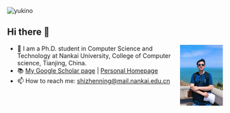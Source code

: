 <img src="https://github.com/YukinoshitaLove/YukinoshitaLove/blob/main/yukino.png"  alt="yukino"/>

## Hi there 👋

<img align="right" src="https://github.com/YukinoshitaLove/YukinoshitaLove/blob/main/me.jpg" height="143" width="100"  alt="me"/>

- 🌱 I am a Ph.D. student in Computer Science and Technology at Nankai University, College of Computer science, Tianjing, China.
- :books: [My Google Scholar page](https://scholar.google.com.hk/citations?user=IJiK74oAAAAJ&hl=zh-CN) | [Personal Homepage
](https://www.flashszn.cn/)
- 📫 How to reach me: shizhenning@mail.nankai.edu.cn

<!--
**YukinoshitaLove/YukinoshitaLove** is a ✨ _special_ ✨ repository because its `README.md` (this file) appears on your GitHub profile.

Here are some ideas to get you started:

- 🔭 I’m currently working on ...
- 🌱 I’m currently learning ...
- 👯 I’m looking to collaborate on ...
- 🤔 I’m looking for help with ...
- 💬 Ask me about ...
- 📫 How to reach me: ...
- 😄 Pronouns: ...
- ⚡ Fun fact: ...
-->
